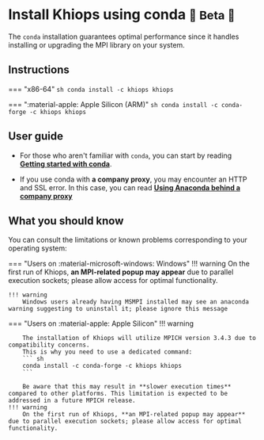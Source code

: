 # Install Khiops using conda <small>  🚧 Beta 🚧 </small>

The `conda` installation guarantees optimal performance since it handles installing or upgrading the MPI library on your system. 

## Instructions

=== "x86-64"
    ``` sh
    conda install -c khiops khiops
    ```

=== ":material-apple: Apple Silicon (ARM)"
    ``` sh
    conda install -c conda-forge -c khiops khiops
    ```


## User guide

- For those who aren't familiar with `conda`, you can start by reading [**Getting started with conda**][conda-user-guide].

[conda-user-guide]: https://conda.io/projects/conda/en/latest/user-guide/getting-started.html

- If you use conda with **a company proxy**, you may encounter an HTTP and SSL error. In this case, you can read [**Using Anaconda behind a company proxy**][proxy-conda] 

[proxy-conda]: https://docs.anaconda.com/free/anaconda/configurations/proxy/


## What you should know

You can consult the limitations or known problems corresponding to your operating system:

=== "Users on :material-microsoft-windows: Windows"
    !!! warning 
        On the first run of Khiops, **an MPI-related popup may appear** due to parallel execution sockets; please allow access for optimal functionality.

    !!! warning 
        Windows users already having MSMPI installed may see an anaconda warning suggesting to uninstall it; please ignore this message


=== "Users on :material-apple: Apple Silicon"
    !!! warning 

        The installation of Khiops will utilize MPICH version 3.4.3 due to compatibility concerns. 
        This is why you need to use a dedicated command:
        ``` sh
        conda install -c conda-forge -c khiops khiops
        ```
            
        Be aware that this may result in **slower execution times** compared to other platforms. This limitation is expected to be addressed in a future MPICH release.
    !!! warning 
        On the first run of Khiops, **an MPI-related popup may appear** due to parallel execution sockets; please allow access for optimal functionality.


<br>
